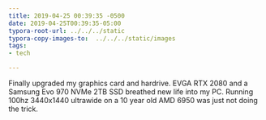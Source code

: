 ```yaml
---
title: 2019-04-25 00:39:35 -0500
date: 2019-04-25T00:39:35-05:00
typora-root-url: ../../../static
typora-copy-images-to:  ../../../static/images
tags:
- tech

---
```

Finally upgraded my graphics card and hardrive. EVGA RTX 2080 and a Samsung Evo 970 NVMe 2TB SSD breathed new life into my PC. Running 100hz 3440x1440 ultrawide on a 10 year old AMD 6950 was just not doing the trick.
